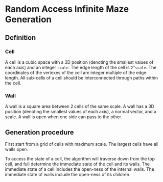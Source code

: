 # Random Access Infinite Maze Generation

## Definition

### Cell

A cell is a cubic space with a 3D position
(denoting the smallest values of each axis)
and an integer `scale`. The edge length of the cell is `2^scale`. The coordinates of the vertexes of the cell are
integer multiple of the edge length. All sub-cells of a cell should be interconnected through paths within the cell.

### Wall

A wall is a square area between 2 cells of the same scale. A wall has a 3D position
(denoting the smallest values of each axis), a normal vector, and a scale. A wall is open when one side can pass to the
other.

## Generation procedure

First start from a grid of cells with maximum scale. The largest cells have all walls open.

To access the state of a cell, the algorithm will traverse down from the top cell, and full determine the immediate
state of the cell and its walls. The immediate state of a cell includes the open-ness of the internal walls. The
immediate state of walls include the open-ness of its children.


